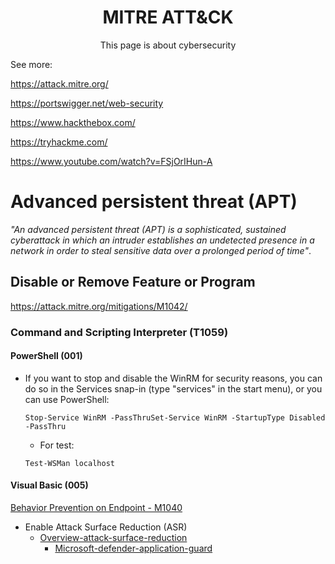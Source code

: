<h1 align="center">MITRE ATT&amp;CK</h1>
<p align="center">This page is about cybersecurity</p>

See more:

https://attack.mitre.org/

https://portswigger.net/web-security

https://www.hackthebox.com/

https://tryhackme.com/

https://www.youtube.com/watch?v=FSjOrIHun-A

# Advanced persistent threat (APT)
_"An advanced persistent threat (APT) is a sophisticated, sustained cyberattack in which an intruder establishes an undetected presence in a network in order to steal sensitive data over a prolonged period of time"_.

## Disable or Remove Feature or Program
https://attack.mitre.org/mitigations/M1042/

### Command and Scripting Interpreter (T1059)
#### PowerShell (001)

* If you want to stop and disable the WinRM for security reasons, you can do so in the Services snap-in (type "services" in the start menu), or you can use PowerShell:

  ```shell 
  Stop-Service WinRM -PassThruSet-Service WinRM -StartupType Disabled -PassThru
  ```
  
  * For test:
  
  ```shell
  Test-WSMan localhost
  ``` 
#### Visual Basic (005)

[Behavior Prevention on Endpoint - M1040](https://attack.mitre.org/mitigations/M1040/)

* Enable Attack Surface Reduction (ASR)
  * [Overview-attack-surface-reduction](https://learn.microsoft.com/en-us/microsoft-365/security/defender-endpoint/overview-attack-surface-reduction?view=o365-worldwide)
    * [Microsoft-defender-application-guard](https://learn.microsoft.com/en-us/windows/security/threat-protection/microsoft-defender-application-guard/install-md-app-guard)
